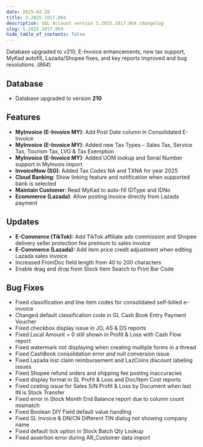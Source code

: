 ```yaml
---
date: 2025-02-28
title: 5.2025.1017.864
description: SQL Account version 5.2025.1017.864 changelog
slug: 5.2025.1017.864
hide_table_of_contents: false
---
```


Database upgraded to v210, E-Invoice enhancements, new tax support, MyKad autofill, Lazada/Shopee fixes, and key reports improved and bug resolutions. (*864*)

<!-- truncate -->

## Database

- Database upgraded to version **210**

## Features

- **MyInvoice (E-Invoice MY)**: Add Post Date column in Consolidated E-Invoice
- **MyInvoice (E-Invoice MY)**: Added new Tax Types – Sales Tax, Service Tax, Tourism Tax, LVG & Tax Exemption
- **MyInvoice (E-Invoice MY)**: Added UOM lookup and Serial Number support in MyInvois import
- **InvoiceNow (SG)**: Added Tax Codes NA and TXNA for year 2025
- **Cloud Banking**: Show linking feature and notification when supported bank is selected
- **Maintain Customer**: Read MyKad to auto-fill IDType and IDNo
- **Ecommerce (Lazada)**: Allow posting invoice directly from Lazada payment

## Updates

- **E-Commerce (TikTok):** Add TikTok affiliate ads commission and Shopee delivery seller protection fee premium to sales invoice
- **E-Commerce (Lazada):** Add item price credit adjustment when editing Lazada sales invoice
- Increased FromDoc field length from 40 to 200 characters
- Enable drag and drop from Stock Item Search to Print Bar Code

## Bug Fixes

- Fixed classification and line item codes for consolidated self-billed e-invoice
- Changed default classification code in GL Cash Book Entry Payment Voucher
- Fixed checkbox display issue in JO, AS & DS reports
- Fixed Local Amount = 0 still shown in Profit & Loss with Cash Flow report
- Fixed watermark not displaying when creating multiple forms in a thread
- Fixed CashBook consolidation error and null conversion issue
- Fixed Lazada lost claim reimbursement and LazCoins discount labeling issues
- Fixed Shopee refund orders and shipping fee posting inaccuracies
- Fixed display format in SL Profit & Loss and Doc/Item Cost reports
- Fixed costing issue for Sales S/N Profit & Loss by Document when last IN is Stock Transfer
- Fixed error in Stock Month End Balance report due to column count mismatch
- Fixed Boolean DIY Field default value handling
- Fixed SL Invoice & DN/CN Different TIN dialog not showing company name
- Fixed default tick option in Stock Batch Qty Lookup
- Fixed assertion error during AR_Customer data import
